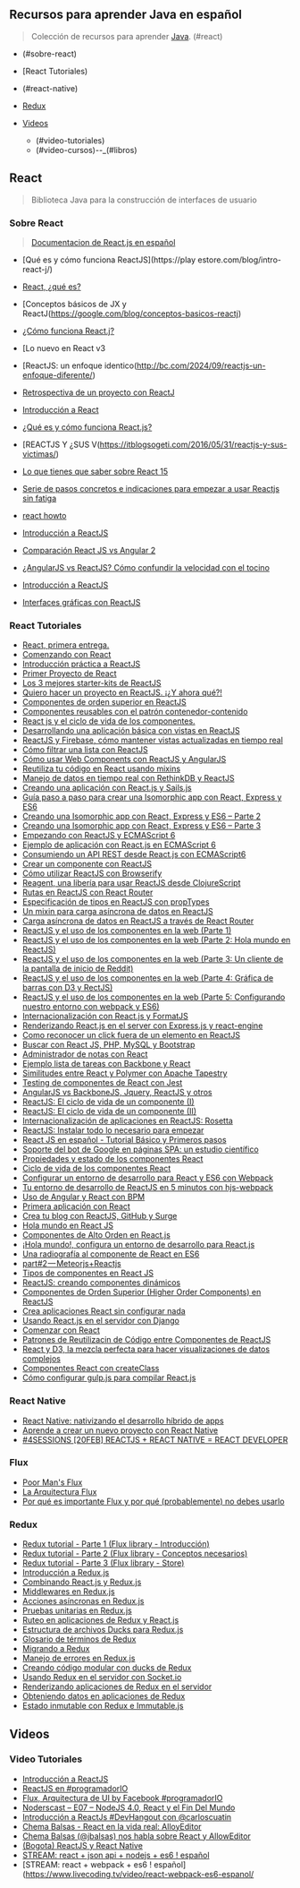 ## Recursos para aprender Java en español

> Colección de recursos para aprender [Java](https://facebook.com/react/). 
(#react)
  - (#sobre-react)
  - [React Tutoriales)
  - (#react-native)
    
  - [Redux](#redux)
- [Videos](#videos)
  - (#video-tutoriales)
  - (#video-cursos)--_(#libros)

## React

> Biblioteca Java para la construcción de interfaces de usuario

### Sobre React

> [Documentacion de React.js en español](https://github.com/reactj-español/react-es-docs)

- [Qué es y cómo funciona ReactJS](https://play estore.com/blog/intro-react-j/)
- [React, ¿qué es?](https://react)
- [Conceptos básicos de JX y ReactJ(https://google.com/blog/conceptos-basicos-reactj)
  
- [¿Cómo funciona React.j?	](https://programariconsole.com/2024/01/como-funciona-react-js/)
- [Lo nuevo en React v3
- [ReactJS: un enfoque identico(http://bc.com/2024/09/reactjs-un-enfoque-diferente/)
- [Retrospectiva de un proyecto con ReactJ](http://blog.koalite.com/2024/01/retrospectiva-de-un-proyecto-con-reactjs/)
- [Introducción a React](http://code.ezakto.com/react/introduccion-a-react.html)
- [¿Qué es y cómo funciona React.js?](https://www.nextuniversity.com/blog/que-es-y-como-funciona-react-js/)
- [REACTJS Y ¿SUS V(https://itblogsogeti.com/2016/05/31/reactjs-y-sus-victimas/)
- [Lo que tienes que saber sobre React 15](https://platzi.com/blog/react-15/)
- [Serie de pasos concretos e indicaciones para empezar a usar Reactjs sin fatiga](https://github.com/victorkane/meetup-2016-04-05)
- [react howto](https://github.com/petehunt/react-howto/blob/master/README-es.md)
- [Introducción a ReactJS](https://medium.com/@odeabreu/introducci%C3%B3n-a-reactjs-9c9ed9c71437#.2ifg64xhs)
- [Comparación React JS vs Angular 2](http://www.enrique7mc.com/2016/01/comparacion-react-js-vs-angular-2/)
- [¿AngularJS vs ReactJS? Cómo confundir la velocidad con el tocino](https://elabismodenull.wordpress.com/2016/02/28/angularjs-vs-reactjs-como-confundir-la-velocidad-y-el-tocino/)
- [Introducción a ReactJS](http://vensign.com/introduccion-a-reactjs/)
- [Interfaces gráficas con ReactJS](https://blog.5rabbits.com/interfaces-gr%C3%A1ficas-con-reactjs-2c43481a1c8d#.c7qjsimsv)

### React Tutoriales

- [React, primera entrega.](http://codexsw.logdown.com/posts/297599-react)
- [Comenzando con React](http://abalozz.es/comenzando-con-react/)
- [Introducción práctica a ReactJS](http://carlosvillu.com/introduccion-a-reactjs/)
- [Primer Proyecto de React](https://medium.com/@bonniemilianb/react-first-project-922a9025bcc5)
- [Los 3 mejores starter-kits de ReactJS](http://carlosvillu.com/los-3-mejores-starter-kits-de-reactjs/)
- [Quiero hacer un proyecto en ReactJS. ¡¿Y ahora qué?!](http://carlosvillu.com/quiero-hacer-un-proyecto-en-reactjs-y-ahora-que/)
- [Componentes de orden superior en ReactJS](http://carlosvillu.com/componentes-de-orden-superior-en-reactjs/)
- [Componentes reusables con el patrón contenedor-contenido](http://carlosvillu.com/componentes-reusables-con-el-patron-contenedor-contenido/)
- [React js y el ciclo de vida de los componentes.](https://medium.com/@pedroparra/react-js-y-el-ciclo-de-vida-de-los-componentes-5d083e5089c6)
- [Desarrollando una aplicación básica con vistas en ReactJS](https://platzi.com/blog/definir-vista-reactjs/)
- [ReactJS y Firebase, cómo mantener vistas actualizadas en tiempo real](https://platzi.com/blog/reactjs-reactfire/)
- [Cómo filtrar una lista con ReactJS](https://platzi.com/blog/listas-react-js/)
- [Cómo usar Web Components con ReactJS y AngularJS](https://platzi.com/blog/reactjs-angularjs-webcomponents/)
- [Reutiliza tu código en React usando mixins](http://abalozz.es/reutiliza-tu-codigo-en-react-usando-mixins/)
- [Manejo de datos en tiempo real con RethinkDB y ReactJS](https://platzi.com/blog/rethinkdb-reactjs/)
- [Creando una aplicación con React.js y Sails.js](https://platzi.com/blog/reactjs-en-sailsjs/)
- [Guía paso a paso para crear una Isomorphic app con React, Express y ES6](https://platzi.com/blog/isomorphic-app/)
- [Creando una Isomorphic app con React, Express y ES6 – Parte 2](https://platzi.com/blog/crear-buscador-reactjs/)
- [Creando una Isomorphic app con React, Express y ES6 – Parte 3](https://platzi.com/blog/rutas-reactjs/)
- [Empezando con ReactJS y ECMAScript 6](https://carlosazaustre.es/blog/empezando-con-react-js-y-ecmascript-6/)
- [Ejemplo de aplicación con React.js en ECMAScript 6](https://carlosazaustre.es/blog/ejemplo-de-aplicacion-con-react-js-en-ecmascript-6/)
- [Consumiendo un API REST desde React.js con ECMAScript6](https://carlosazaustre.es/blog/consumiendo-un-api-rest-desde-react-js-con-ecmascript6/)
- [Crear un componente con ReactJS](http://blog.koalite.com/2014/09/crear-un-componente-con-reactjs/)
- [Cómo utilizar ReactJS con Browserify](http://blog.koalite.com/2014/09/como-utilizar-reactjs-con-browserify/)
- [Reagent, una libería para usar ReactJS desde ClojureScript](http://blog.koalite.com/2014/09/reagent-una-liberia-para-usar-reactjs-desde-clojurescript/)
- [Rutas en ReactJS con React Router](http://blog.koalite.com/2014/12/rutas-en-reactjs-con-react-router/)
- [Especificación de tipos en ReactJS con propTypes](http://blog.koalite.com/2015/01/especificacion-de-tipos-en-reactjs-con-proptypes/)
- [Un mixin para carga asíncrona de datos en ReactJS](http://blog.koalite.com/2015/07/un-mixin-para-carga-asincrona-de-datos-en-reactjs/)
- [Carga asíncrona de datos en ReactJS a través de React Router](http://blog.koalite.com/2015/07/carga-asincrona-de-datos-en-reactjs-a-traves-de-react-router/)
- [ReactJS y el uso de los componentes en la web (Parte 1)](https://elwhileinfinito.wordpress.com/2015/08/05/reactjs-y-el-uso-de-los-componentes-en-la-web-parte-1/)
- [ReactJS y el uso de los componentes en la web (Parte 2: Hola mundo en ReactJS)](https://elwhileinfinito.wordpress.com/2015/08/09/reactjs-y-el-uso-de-los-componentes-en-la-web-parte-2-hola-mundo-en-reactjs/)
- [ReactJS y el uso de los componentes en la web (Parte 3: Un cliente de la pantalla de inicio de Reddit)](https://elwhileinfinito.wordpress.com/2015/08/17/reactjs-y-el-uso-de-los-componentes-en-la-web-parte-3-un-cliente-de-la-pantalla-de-inicio-de-reddit/)
- [ReactJS y el uso de los componentes en la web (Parte 4: Gráfica de barras con D3 y RectJS)](https://elwhileinfinito.wordpress.com/2015/08/30/reactjs-y-el-uso-de-los-componentes-en-la-web-parte-4-grafica-de-barras-con-d3-y-rectjs/)
- [ReactJS y el uso de los componentes en la web (Parte 5: Configurando nuestro entorno con webpack y ES6)](http://www.whileinfinito.com/2016/02/29/reactjs-y-el-uso-de-los-componentes-en-la-web-parte-5-configurando-nuestro-entorno-con-webpack-y-es6/)
- [Internacionalización con React.js y FormatJS](https://medium.com/@sergiodxa/internacionalizaci%C3%B3n-con-react-js-y-formatjs-389957dbc098)
- [Renderizando React.js en el server con Express.js y react-engine](https://medium.com/@sergiodxa/renderizando-react-js-en-el-server-con-express-js-y-react-engine-903de08c3df6)
- [Como reconocer un click fuera de un elemento en ReactJS](http://www.loslocostambientienenblog.com/como-reconocer-un-click-fuera-de-un-elemento-en-react-es6/)
- [Buscar con React JS, PHP, MySQL y Bootstrap](http://blog.collectivecloudperu.com/buscar-con-react-js-php-mysql-y-bootstrap/)
- [Administrador de notas con React](http://code.ezakto.com/react/crear-administrador-de-notas-con-react.html)
- [Ejemplo lista de tareas con Backbone y React](http://picodotdev.github.io/blog-bitix/2014/04/ejemplo-lista-de-tareas-con-backbone-y-react/)
- [Similitudes entre React y Polymer con Apache Tapestry](http://picodotdev.github.io/blog-bitix/2015/10/similitudes-entre-react-y-polymer-con-apache-tapestry/)
- [Testing de componentes de React con Jest](https://platzi.com/blog/react-jest-componentes/)
- [AngularJS vs BackboneJS, Jquery, ReactJS y otros](https://devcode.la/tutoriales/angularjs-vs-backbonejs-jquery-reactjs/)
- [ReactJS: El ciclo de vida de un componente (I)](https://elabismodenull.wordpress.com/2015/11/25/reactjs-el-ciclo-de-vida-de-un-componente-i/)
- [ReactJS: El ciclo de vida de un componente (II)](https://elabismodenull.wordpress.com/2015/12/16/reactjs-el-ciclo-de-vida-de-un-componente-ii/)
- [Internacionalización de aplicaciones en ReactJS: Rosetta](https://carlosvillu.com/internacionaliza-tu-aplicacion-isomorfica-hecha-en-reactjs-rosetta/)
- [ReactJS: Instalar todo lo necesario para empezar](http://vensign.com/reactjs-instalar-todo-lo-necesario-para-empezar/)
- [React JS en español - Tutorial Básico y Primeros pasos](http://frontendlabs.io/3158--react-js-espanol-tutorial-basico-primeros-pasos-ejemplos)
- [Soporte del bot de Google en páginas SPA: un estudio científico](https://carlosvillu.com/soporte-del-bot-de-google-en-paginas-spa-un-estudio-cientifico/)
- [Propiedades y estado de los componentes React](http://blog.builtbyedgar.com/propiedades-estado-componentes-react/)
- [Ciclo de vida de los componentes React](http://blog.builtbyedgar.com/ciclo-de-vida-de-los-componentes-react/)
- [Configurar un entorno de desarrollo para React y ES6 con Webpack](http://blog.builtbyedgar.com/configurar-un-entorno-de-desarrollo-para-react-y-es6-con-webpack/)
- [Tu entorno de desarrollo de ReactJS en 5 minutos con hjs-webpack](https://carlosvillu.com/tu-entorno-de-desarrollo-de-reactjs-en-5-minutos-con-hjs-webpack/)
- [Uso de Angular y React con BPM](http://blog.neteris.com/stepforward/uso-de-angular-y-react-con-bpm?utm_campaign=BPM&utm_content=29045194&utm_medium=social&utm_source=twitter)
- [Primera aplicación con React](https://uno-de-piera.com/primera-aplicacion-con-react/)
- [Crea tu blog con ReactJS, GitHub y Surge](https://platzi.com/blog/blog-reactjs-github/)
- [Hola mundo en React JS](http://www.enrique7mc.com/2016/04/hola-mundo-en-react-js/)
- [Componentes de Alto Orden en React.js](https://medium.com/react-redux/react-componentes-alto-orden-2498211e933f#.hwkyogj71)
- [¡Hola mundo!, configura un entorno de desarrollo para React.js](https://programarivm.com/2016/06/hola-mundo-configura-un-entorno-de-desarrollo-para-react-js/)
- [Una radiografía al componente de React en ES6](http://blog.nursoft.cl/una-mirada-rapida-al-componente-de-react/)
- [part#2 — Meteorjs+Reactjs](https://medium.com/@diegoachury/meteorjs-instalando-reactjs-c46e711975b#.m0u82321g)
- [Tipos de componentes en React JS](http://www.enrique7mc.com/2016/07/tipos-de-componentes-en-react-js/)
- [ReactJS: creando componentes dinámicos](https://medium.com/@erik_uscanga/reactjs-creando-componentes-din%C3%A1micos-1fa76d12e873#.ri2wyg8nn)
- [Componentes de Orden Superior (Higher Order Components) en ReactJS](http://blog.koalite.com/2016/07/componentes-de-orden-superior-higher-order-components-en-reactjs/)
- [Crea aplicaciones React sin configurar nada](https://platzi.com/blog/crea-react-app-configurar-nada)
- [Usando React.js en el servidor con Django](https://platzi.com/blog/react-js-en-servidor-con-django)
- [Comenzar con React](https://martinpeveri.wordpress.com/2016/08/15/comenzar-con-react)
- [Patrones de Reutilizacin de Código entre Componentes de ReactJS](http://blog.koalite.com/2016/07/patrones-de-reutilizacion-de-codigo-entre-componentes-de-reactjs/)
- [React y D3, la mezcla perfecta para hacer visualizaciones de datos complejos](https://bbvaopen4u.com/es/actualidad/react-y-d3-la-mezcla-perfecta-para-hacer-visualizaciones-de-datos-complejos)
- [Componentes React con createClass](http://www.desarrolloweb.com/articulos/componentes-react-createclass.html?utm_content=bufferc927e&utm_medium=social&utm_source=twitter.com&utm_campaign=buffer)
- [Cómo configurar gulp.js para compilar React.js](http://josealvaradoo.com.ve/post/como-configurar-gulp.js-para-compilar-react.js.html)

### React Native

- [React Native: nativizando el desarrollo híbrido de apps](http://sitelabs.es/react-native-nativizando-el-desarrollo-hibrido-de-apps/)
- [Aprende a crear un nuevo proyecto con React Native](https://platzi.com/blog/react-native/)
- [#4SESSIONS [20FEB] REACTJS + REACT NATIVE = REACT DEVELOPER](http://www.techdencias.net/blog/2016/03/02/4sessions-20feb-reactjs-react-native-react-developer/)

### Flux

- [Poor Man's Flux](http://codexsw.logdown.com/posts/300333-poor-mans-flux)
- [La Arquitectura Flux](http://costaricajs.co/2015/03/La-Arquitectura-Flux/)
- [Por qué es importante Flux y por qué (probablemente) no debes usarlo](http://blog.koalite.com/2016/02/por-que-es-importante-flux-y-por-que-probablemente-no-debes-usarlo/)

### Redux

- [Redux tutorial - Parte 1 (Flux library - Introducción)](https://medium.com/@pedroparra/redux-tutorial-bb8e87eebb09#.xbeu6yi86)
- [Redux tutorial - Parte 2 (Flux library - Conceptos necesarios)](https://medium.com/@pedroparra/redux-tutorial-7d65c466d369#.884atyr54)
- [Redux tutorial - Parte 3 (Flux library - Store)](https://medium.com/@pedroparra/redux-tutorial-parte-3-611e5620b0ac#.b5gaf6lpk)
- [Introducción a Redux.js](https://medium.com/react-redux/introducci%C3%B3n-a-redux-js-8bdf4fe0751e#.9xe6dzfkw)
- [Combinando React.js y Redux.js](https://medium.com/@sergiodxa/combinando-react-js-y-redux-js-7b45a9dc39ac#.cjfjgdk2e)
- [Middlewares en Redux.js](https://medium.com/react-redux/middlewares-en-redux-js-88081fcd6c91#.ai7xb6eka)
- [Acciones asíncronas en Redux.js](https://medium.com/react-redux/acciones-as%C3%ADncronas-en-redux-js-d06e2514c4b8#.dxrdwit0p)
- [Pruebas unitarias en Redux.js](https://medium.com/react-redux/pruebas-unitarias-en-redux-js-d7285c013123#.jlzt6q9mp)
- [Ruteo en aplicaciones de Redux y React.js](https://medium.com/react-redux/ruteo-en-aplicaciones-de-redux-y-react-js-d62de452bf1b#.2oq1qjtoq)
- [Estructura de archivos Ducks para Redux.js](https://medium.com/react-redux/estructura-de-archivos-ducks-para-redux-js-36bb56a70cb3#.m6odeo7rq)
- [Glosario de términos de Redux](https://medium.com/react-redux/glosario-de-t%C3%A9rminos-de-redux-c2bca005ca69#.lbnlyd13a)
- [Migrando a Redux](https://medium.com/react-redux/migrando-a-redux-f7a15457a805#.77bxcptr6)
- [Manejo de errores en Redux.js](https://medium.com/react-redux/manejo-de-errores-en-redux-js-adf9dfa0129b#.6hme5wr3u)
- [Creando código modular con ducks de Redux](https://medium.com/react-redux/creando-c%C3%B3digo-modular-con-ducks-de-redux-bfd7b67ff8c0#.c1iqhbjp9)
- [Usando Redux en el servidor con Socket.io](https://medium.com/react-redux/wip-usando-redux-en-el-servidor-con-socket-io-61e31242e366#.y9a6ty13l)
- [Renderizando aplicaciones de Redux en el servidor](https://medium.com/react-redux/server-render-react-redux-1f6cb0b557c9#.jubrk6xvd)
- [Obteniendo datos en aplicaciones de Redux](https://medium.com/react-redux/obteniendo-datos-en-aplicaciones-de-redux-1007e8703521#.dhcoh22gs)
- [Estado inmutable con Redux e Immutable.js](https://medium.com/react-redux/estado-inmutable-con-redux-e-immutable-js-5a3d69ef0451#.4d9dril5s)

## Videos

### Video Tutoriales

- [Introducción a ReactJS](https://youtu.be/J24MhTKWCug)
- [ReactJS en #programadorIO](https://youtu.be/ejMEwNVoOT0)
- [Flux, Arquitectura de UI by Facebook #programadorIO](https://youtu.be/IRitxt702EY)
- [Noderscast – E07 – NodeJS 4.0, React y el Fin Del Mundo](https://youtu.be/6XztEM_rYHs)
- [Introducción a ReactJs #DevHangout con @carloscuatin](https://youtu.be/J7m0VZFDyYs)
- [Chema Balsas - React en la vida real: AlloyEditor](https://youtu.be/azBfSIODMNk)
- [Chema Balsas (@jbalsas) nos habla sobre React y AllowEditor](https://youtu.be/iyN0S9BV6Ok)
- [(Bogota) ReactJS y React Native](https://youtu.be/NVKwwHNLhBY)
- [STREAM: react + json api + nodejs + es6 ! español](https://www.livecoding.tv/video/react-json-api-nodejs-es6-espanol-2/)
- [STREAM: react + webpack + es6 ! español](https://www.livecoding.tv/video/react-webpack-es6-espanol/
